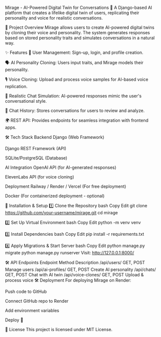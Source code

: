 Mirage - AI-Powered Digital Twin for Conversations
🚀 A Django-based AI platform that creates a lifelike digital twin of users, replicating their personality and voice for realistic conversations.

📌 Project Overview
Mirage allows users to create AI-powered digital twins by cloning their voice and personality. The system generates responses based on stored personality traits and simulates conversations in a natural way.

✨ Features
👤 User Management: Sign-up, login, and profile creation.

🗣️ AI Personality Cloning: Users input traits, and Mirage models their personality.

🎙️ Voice Cloning: Upload and process voice samples for AI-based voice replication.

💬 Realistic Chat Simulation: AI-powered responses mimic the user's conversational style.

🔄 Chat History: Stores conversations for users to review and analyze.

🌍 REST API: Provides endpoints for seamless integration with frontend apps.

🛠️ Tech Stack
Backend
Django (Web Framework)

Django REST Framework (API)

SQLite/PostgreSQL (Database)

AI Integration
OpenAI API (for AI-generated responses)

ElevenLabs API (for voice cloning)

Deployment
Railway / Render / Vercel (For free deployment)

Docker (For containerized deployment - optional)

🚀 Installation & Setup
1️⃣ Clone the Repository
bash
Copy
Edit
git clone https://github.com/your-username/mirage.git
cd mirage

2️⃣ Set Up Virtual Environment
bash
Copy
Edit
python -m venv venv

3️⃣ Install Dependencies
bash
Copy
Edit
pip install -r requirements.txt

4️⃣ Apply Migrations & Start Server
bash
Copy
Edit
python manage.py migrate
python manage.py runserver
Visit: http://127.0.0.1:8000/

🛠️ API Endpoints
Endpoint	Method	Description
/api/users/	GET, POST	Manage users
/api/ai-profiles/	GET, POST	Create AI personality
/api/chats/	GET, POST	Chat with AI twin
/api/voice-clones/	GET, POST	Upload & process voice
🛠️ Deployment
For deploying Mirage on Render:

Push code to GitHub

Connect GitHub repo to Render

Add environment variables

Deploy 🚀

📜 License
This project is licensed under MIT License.
